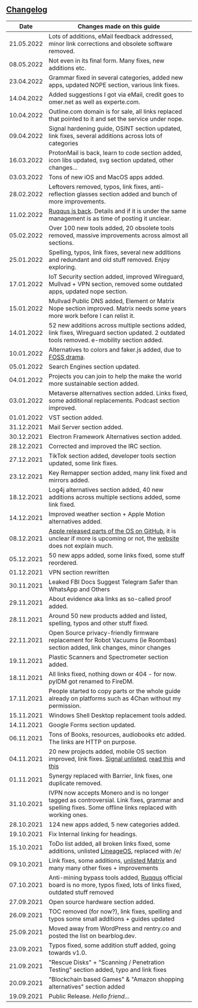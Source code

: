 
## [Changelog](#changelog)

| Date | Changes made on this guide |
| ------ | ------ |
| 21.05.2022   | Lots of additions, eMail feedback addressed, minor link corrections and obsolete software removed. |
| 08.05.2022   | Not even in its final form. Many fixes, new additions etc. |
| 23.04.2022   | Grammar fixed in several categories, added new apps, updated NOPE section, various link fixes. |
| 14.04.2022   | Added suggestions I got via eMail, credit goes to omer.net as well as experte.com. |
| 10.04.2022   | Outline.com domain is for sale, all links replaced that pointed to it and set the service under nope. |
| 09.04.2022   | Signal hardening guide, OSINT section updated, link fixes, several additions across lots of categories |
| 16.03.2022   | ProtonMail is back, learn to code section added, icon libs updated, svg section updated, other changes... |
| 03.03.2022   | Tons of new iOS and MacOS apps added. |
| 28.02.2022   | Leftovers removed, typos, link fixes, anti-reflection glasses section added and bunch of more improvements. |
| 11.02.2022   | [Ruqqus is back](https://ruqqus.us/). Details and if it is under the same management is as time of posting it unclear. |
| 05.02.2022   | Over 100 new tools added, 20 obsolete tools removed, massive improvements across almost all sections. |
| 25.01.2022   | Spelling, typos, link fixes, several new additions and redundant and old stuff removed. Enjoy exploring. |
| 17.01.2022   | IoT Security section added, improved Wireguard, Mullvad + VPN section, removed some outdated apps, updated nope section. |
| 15.01.2022   | Mullvad Public DNS added, Element or Matrix Nope section improved. Matrix needs some years more work before I can relist it. |
| 14.01.2022   | 52 new additions across multiple sections added, link fixes, Wireguard section updated. 2 outdated tools removed. e-mobility section added. |
| 10.01.2022   | Alternatives to colors and faker.js added, due to [FOSS drama](https://snyk.io/blog/open-source-maintainer-pulls-the-plug-on-npm-packages-colors-and-faker-now-what/). |
| 05.01.2022   | Search Engines section updated. |
| 04.01.2022   | Projects you can join to help the make the world more sustainable section added. |
| 03.01.2022   | Metaverse alternatives section added. Links fixed, some additional replacements. Podcast section improved. |
| 01.01.2022   | VST section added. |
| 31.12.2021   | Mail Server section added. |
| 30.12.2021   | Electron Framework Alternatives section added. |
| 28.12.2021   | Corrected and improved the IRC section. |
| 27.12.2021   | TikTok section added, developer tools section updated, some link fixes. |
| 23.12.2021   | Key Remapper section added, many link fixed and mirrors added. |
| 18.12.2021   | Log4j alternatives section added, 40 new additions across multiple sections added, some link fixed. |
| 14.12.2021   | Improved weather section + Apple Motion alternatives added. |
| 08.12.2021   | [Apple released parts of the OS on GitHub](https://github.com/apple-oss-distributions), it is unclear if more is upcoming or not, the [website](https://opensource.apple.com/) does not explain much. |
| 05.12.2021   | 50 new apps added, some links fixed, some stuff reordered. |
| 01.12.2021   | VPN section rewritten |
| 30.11.2021   | Leaked FBI Docs Suggest Telegram Safer than WhatsApp and Others |
| 29.11.2021   | About evidence aka links as so-called proof added. |
| 28.11.2021   | Around 50 new products added and listed, spelling, typos and other stuff fixed. |
| 22.11.2021   | Open Source privacy-friendly firmware replacement for Robot Vacuums (ie Roombas) section added, link changes, minor changes |
| 19.11.2021   | Plastic Scanners and Spectrometer section added. |
| 18.11.2021   | All links fixed, nothing down or 404 - for now. pyIDM got renamed to FireDM. |
| 17.11.2021   | People started to copy parts or the whole guide already on platforms such as 4Chan without my permission. |
| 15.11.2021   | Windows Shell Desktop replacement tools added. |
| 14.11.2021   | Google Forms section updated. |
| 06.11.2021   | Tons of Books, resources, audiobooks etc added. The links are HTTP on purpose. |
| 04.11.2021   | 20 new projects added, mobile OS section improved, link fixes. [Signal unlisted](https://signal.org/blog/keeping-spam-off-signal/?source=techstories.org), [read this](https://lemmy.ml/post/87750) and [this](https://dessalines.github.io/essays/why_not_signal.html) |
| 01.11.2021   | Synergy replaced with Barrier, link fixes, one duplicate removed. |
| 31.10.2021   | IVPN now accepts Monero and is no longer tagged as controversial. Link fixes, grammar and spelling fixes. Some offline links replaced with working ones. |
| 28.10.2021   | 124 new apps added, 5 new categories added. |
| 19.10.2021   | Fix Internal linking for headings. |
| 15.10.2021   | ToDo list added, all broken links fixed, some additions, unlisted [LineageOS](https://lwn.net/Articles/872639/), replaced with /e/ |
| 09.10.2021   | Link fixes, some additions, [unlisted Matrix](https://www.hackea.org/notas/matrix.html) and many many other fixes + improvements |
| 07.10.2021   | Anti-mining bypass tools added, [Ruqqus](https://github.com/ruqqus/ruqqus) official board is no more, typos fixed, lots of links fixed, outdated stuff removed  |
| 27.09.2021   | Open source hardware section added. |
| 26.09.2021   | TOC removed (for now?), link fixes, spelling and typos some small additions + guides updated |
| 25.09.2021   | Moved away from WordPress and rentry.co and posted the list on bearblog.dev. |
| 23.09.2021   | Typos fixed, some addition stuff added, going towards v1.0. |
| 21.09.2021   | "Rescue Disks" + "Scanning / Penetration Testing" section added, typo and link fixes |
| 20.09.2021   | "Blockchain based Games" & "Amazon shopping alternatives" section added |
| 19.09.2021   | Public Release. *Hello friend...* |
